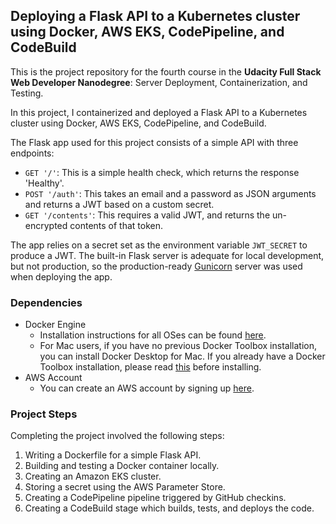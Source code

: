 ## Deploying a Flask API to a Kubernetes cluster using Docker, AWS EKS, CodePipeline, and CodeBuild

This is the project repository for the fourth course in the **Udacity Full Stack Web Developer Nanodegree**: Server Deployment, Containerization, and Testing.

In this project, I containerized and deployed a Flask API to a Kubernetes cluster using Docker, AWS EKS, CodePipeline, and CodeBuild.

The Flask app used for this project consists of a simple API with three endpoints:

- `GET '/'`: This is a simple health check, which returns the response 'Healthy'. 
- `POST '/auth'`: This takes an email and a password as JSON arguments and returns a JWT based on a custom secret.
- `GET '/contents'`: This requires a valid JWT, and returns the un-encrypted contents of that token. 

The app relies on a secret set as the environment variable `JWT_SECRET` to produce a JWT. The built-in Flask server is adequate for local development, but not production, so the production-ready [Gunicorn](https://gunicorn.org/) server was used when deploying the app.

### Dependencies

- Docker Engine
    - Installation instructions for all OSes can be found [here](https://docs.docker.com/install/).
    - For Mac users, if you have no previous Docker Toolbox installation, you can install Docker Desktop for Mac. If you already have a Docker Toolbox installation, please read [this](https://docs.docker.com/docker-for-mac/docker-toolbox/) before installing.
 - AWS Account
     - You can create an AWS account by signing up [here](https://aws.amazon.com/#).
     
### Project Steps

Completing the project involved the following steps:

1. Writing a Dockerfile for a simple Flask API.
2. Building and testing a Docker container locally.
3. Creating an Amazon EKS cluster.
4. Storing a secret using the AWS Parameter Store.
5. Creating a CodePipeline pipeline triggered by GitHub checkins.
6. Creating a CodeBuild stage which builds, tests, and deploys the code.
